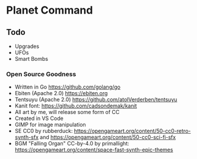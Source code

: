 # Planet Command

## Todo

* Upgrades
* UFOs
* Smart Bombs

### Open Source Goodness

* Written in Go <https://github.com/golang/go>
* Ebiten (Apache 2.0) <https://ebiten.org>
* Tentsuyu (Apache 2.0) <https://github.com/atolVerderben/tentsuyu>
* Kanit font: <https://github.com/cadsondemak/kanit>
* All art by me, will release some form of CC
* Created in VS Code
* GIMP for image manipulation
* SE CC0 by rubberduck: <https://opengameart.org/content/50-cc0-retro-synth-sfx> and <https://opengameart.org/content/50-cc0-sci-fi-sfx>
* BGM "Falling Organ" CC-by-4.0 by primallight: <https://opengameart.org/content/space-fast-synth-epic-themes>
